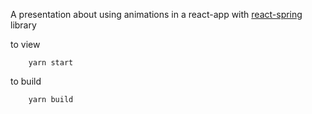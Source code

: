 A presentation about using animations in a react-app with [react-spring](https://github.com/react-spring/react-spring) library


to view 
```
    yarn start
```

to build
```
    yarn build
```

